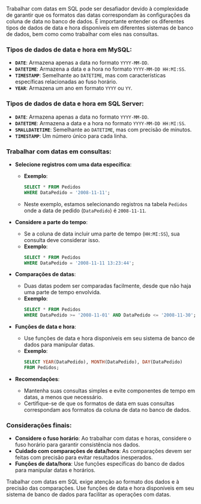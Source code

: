Trabalhar com datas em SQL pode ser desafiador devido à complexidade de garantir que os formatos das datas correspondam às configurações da coluna de data no banco de dados. É importante entender os diferentes tipos de dados de data e hora disponíveis em diferentes sistemas de banco de dados, bem como como trabalhar com eles nas consultas.

### Tipos de dados de data e hora em MySQL:

- **`DATE`**: Armazena apenas a data no formato `YYYY-MM-DD`.
- **`DATETIME`**: Armazena a data e a hora no formato `YYYY-MM-DD HH:MI:SS`.
- **`TIMESTAMP`**: Semelhante ao `DATETIME`, mas com características específicas relacionadas ao fuso horário.
- **`YEAR`**: Armazena um ano em formato `YYYY` ou `YY`.

### Tipos de dados de data e hora em SQL Server:

- **`DATE`**: Armazena apenas a data no formato `YYYY-MM-DD`.
- **`DATETIME`**: Armazena a data e a hora no formato `YYYY-MM-DD HH:MI:SS`.
- **`SMALLDATETIME`**: Semelhante ao `DATETIME`, mas com precisão de minutos.
- **`TIMESTAMP`**: Um número único para cada linha.

### Trabalhar com datas em consultas:

- **Selecione registros com uma data específica**:
    - **Exemplo**:
        ```sql
        SELECT * FROM Pedidos
        WHERE DataPedido = '2008-11-11';
        ```

    - Neste exemplo, estamos selecionando registros na tabela `Pedidos` onde a data de pedido (`DataPedido`) é `2008-11-11`.

- **Considere a parte do tempo**:
    - Se a coluna de data incluir uma parte de tempo (`HH:MI:SS`), sua consulta deve considerar isso.
    - **Exemplo**:
        ```sql
        SELECT * FROM Pedidos
        WHERE DataPedido = '2008-11-11 13:23:44';
        ```

- **Comparações de datas**:
    - Duas datas podem ser comparadas facilmente, desde que não haja uma parte de tempo envolvida.
    - **Exemplo**:
        ```sql
        SELECT * FROM Pedidos
        WHERE DataPedido >= '2008-11-01' AND DataPedido <= '2008-11-30';
        ```

- **Funções de data e hora**:
    - Use funções de data e hora disponíveis em seu sistema de banco de dados para manipular datas.
    - **Exemplo**:
        ```sql
        SELECT YEAR(DataPedido), MONTH(DataPedido), DAY(DataPedido)
        FROM Pedidos;
        ```

- **Recomendações**:
    - Mantenha suas consultas simples e evite componentes de tempo em datas, a menos que necessário.
    - Certifique-se de que os formatos de data em suas consultas correspondam aos formatos da coluna de data no banco de dados.

### Considerações finais:

- **Considere o fuso horário**: Ao trabalhar com datas e horas, considere o fuso horário para garantir consistência nos dados.
- **Cuidado com comparações de data/hora**: As comparações devem ser feitas com precisão para evitar resultados inesperados.
- **Funções de data/hora**: Use funções específicas do banco de dados para manipular datas e horários.

Trabalhar com datas em SQL exige atenção ao formato dos dados e à precisão das comparações. Use funções de data e hora disponíveis em seu sistema de banco de dados para facilitar as operações com datas.